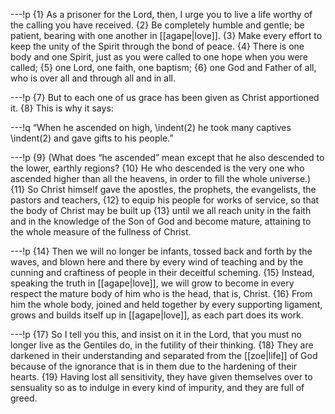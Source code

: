 ---!p
{1} As a prisoner for the Lord, then, I urge you to live a life worthy of the calling you have received. {2} Be completely humble and gentle; be patient, bearing with one another in [[agape|love]]. {3} Make every effort to keep the unity of the Spirit through the bond of peace. {4} There is one body and one Spirit, just as you were called to one hope when you were called; {5} one Lord, one faith, one baptism; {6} one God and Father of all, who is over all and through all and in all.

---!p
{7} But to each one of us grace has been given as Christ apportioned it. {8} This is why it says:

---!q
“When he ascended on high,
\indent(2) he took many captives
\indent(2) and gave gifts to his people.”

---!p
{9} (What does “he ascended” mean except that he also descended to the lower, earthly regions? {10} He who descended is the very one who ascended higher than all the heavens, in order to fill the whole universe.) {11} So Christ himself gave the apostles, the prophets, the evangelists, the pastors and teachers, {12} to equip his people for works of service, so that the body of Christ may be built up {13} until we all reach unity in the faith and in the knowledge of the Son of God and become mature, attaining to the whole measure of the fullness of Christ.

---!p
{14} Then we will no longer be infants, tossed back and forth by the waves, and blown here and there by every wind of teaching and by the cunning and craftiness of people in their deceitful scheming. {15} Instead, speaking the truth in [[agape|love]], we will grow to become in every respect the mature body of him who is the head, that is, Christ. {16} From him the whole body, joined and held together by every supporting ligament, grows and builds itself up in [[agape|love]], as each part does its work.

---!p
{17} So I tell you this, and insist on it in the Lord, that you must no longer live as the Gentiles do, in the futility of their thinking. {18} They are darkened in their understanding and separated from the [[zoe|life]] of God because of the ignorance that is in them due to the hardening of their hearts. {19} Having lost all sensitivity, they have given themselves over to sensuality so as to indulge in every kind of impurity, and they are full of greed.